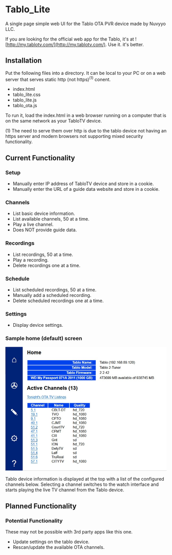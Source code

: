 # Tablo_Lite
A single page simple web UI for the Tablo OTA PVR device made by Nuvyyo LLC.

If you are looking for the official web app for the Tablo, it's at ![http://my.tablotv.com/](http://my.tablotv.com/). Use it. it's better.

## Installation

Put the following files into a directory. It can be local to your PC or on a web server that serves static http (not https)<sup>(1)</sup> conent.

* index.html
* tablo_lite.css
* tablo_lite.js
* tablo_ota.js

To run it, load the index.html in a web browser running on a computer that is on the same network as your TabloTV device.

(1) The need to serve them over http is due to the tablo device not having an https server and modern browsers not supporting mixed security functionality.

## Current Functionality

### Setup
- Manually enter IP address of TabloTV device and store in a cookie.
- Manually enter the URL of a guide data website and store in a cookie.

### Channels
- List basic device information.
- List available channels, 50 at a time.
- Play a live channel.
- Does NOT provide guide data.

### Recordings
- List recordings, 50 at a time.
- Play a recording.
- Delete recordings one at a time.

### Schedule
- List scheduled recordings, 50 at a time.
- Manually add a scheduled recording.
- Delete scheduled recordings one at a time.

### Settings
- Display device settings.

### Sample home (default) screen

![Tablo Lite Home screen - alpha](https://github.com/Epchk/Tablo_Lite/blob/main/screenshots/home%20screen.jpg?raw=true)

Tablo device information is displayed at the top with a list of the configured channels below. Selecting a channel switches to the watch interface and starts playing the live TV channel from the Tablo device.

## Planned Functionality

### Potential Functionality

These may not be possible with 3rd party apps like this one.

- Update settings on the tablo device.
- Rescan/update the available OTA channels.
